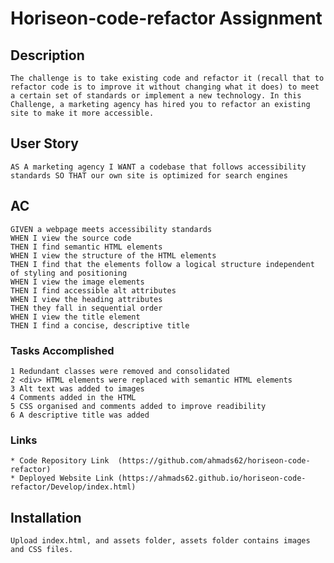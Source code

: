 # Horiseon-code-refactor Assignment

## Description
    The challenge is to take existing code and refactor it (recall that to refactor code is to improve it without changing what it does) to meet a certain set of standards or implement a new technology. In this Challenge, a marketing agency has hired you to refactor an existing site to make it more accessible.

## User Story
    AS A marketing agency I WANT a codebase that follows accessibility standards SO THAT our own site is optimized for search engines

## AC
    GIVEN a webpage meets accessibility standards
    WHEN I view the source code
    THEN I find semantic HTML elements
    WHEN I view the structure of the HTML elements
    THEN I find that the elements follow a logical structure independent of styling and positioning
    WHEN I view the image elements
    THEN I find accessible alt attributes
    WHEN I view the heading attributes
    THEN they fall in sequential order
    WHEN I view the title element
    THEN I find a concise, descriptive title
    
### Tasks Accomplished 
    1 Redundant classes were removed and consolidated
    2 <div> HTML elements were replaced with semantic HTML elements
    3 Alt text was added to images
    4 Comments added in the HTML 
    5 CSS organised and comments added to improve readibility 
    6 A descriptive title was added

### Links
    * Code Repository Link  (https://github.com/ahmads62/horiseon-code-refactor)
    * Deployed Website Link (https://ahmads62.github.io/horiseon-code-refactor/Develop/index.html)

## Installation
    Upload index.html, and assets folder, assets folder contains images and CSS files.
